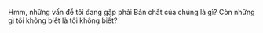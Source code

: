 Hmm, những vấn đề tôi đang gặp phải Bản chất của chúng là gì? Còn những gì tôi không biết là tôi không biết? 

